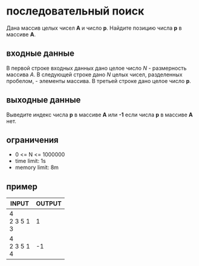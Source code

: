 # последовательный поиск

Дана массив целых чисел __А__ и число __р__. Найдите позицию числа __p__ в массиве __A__.

## входные данные

В первой строке входных данных дано целое число _N_ - размерность массива _A_.
В следующей строке дано _N_ целых чисел, разделенных пробелом, - элементы массива.
В третьей строке дано целое число __p__.

## выходные данные

Выведите индекс числа __p__ в массиве __А__ или __-1__ если числа __p__ в массиве __А__ нет.

## ограничения

 * 0 <= N <= 1000000
 * time limit: 1s
 * memory limit: 8m

## пример

| INPUT | OUTPUT |
| ----- | ------ |
| 4<br />2 3 5 1<br />3 | 1 |
| 4<br />2 3 5 1<br />4 | -1 |

